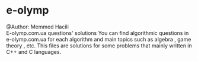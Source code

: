 # e-olymp
@Author: Memmed Hacili    
E-olymp.com.ua questions' solutions
You can find algorithmic questions in e-olymp.com.ua for each algorithm and main topics such as algebra , game theory , etc. This files are solutions for some problems that mainly written in C++ and C languages.
